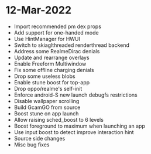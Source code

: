 # 12-Mar-2022
- Import recommended pm dex props 
- Add support for one-handed mode
- Use HintManager for HWUI 
- Switch to skiaglthreaded renderthread backend 
- Address some RealmeDirac denials
- Update and rearrange overlays
- Enable Freeform Multiwindow
- Fix some offline charging denials
- Drop some useless blobs
- Enable stune boost for top-app 
- Drop oppo/realme's self-init
- Enforce android-S new launch debugfs restrictions 
- Disable wallpaper scrolling
- Build GcamGO from source
- Boost stune on app launch 
- Allow raising sched_boost to 6 levels 
- Boost foreground to maximum when launching an app 
- Use input boost to detect improve interaction hint 
- Source side changes
- Misc bug fixes

